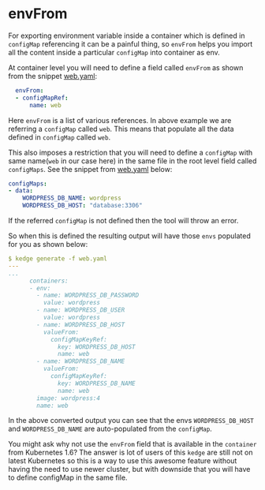 # envFrom

For exporting environment variable inside a container which is defined in
`configMap` referencing it can be a painful thing, so `envFrom` helps you import
all the content inside a particular `configMap` into container as env.

At container level you will need to define a field called `envFrom` as shown from
the snippet [web.yaml](web.yaml):

```yaml
  envFrom:
  - configMapRef:
      name: web
```

Here `envFrom` is a list of various references. In above example we are referring
a `configMap` called `web`. This means that populate all the data defined in
`configMap` called `web`.

This also imposes a restriction that you will need to define a `configMap` with
same name(`web` in our case here) in the same file in the root level field called
`configMaps`. See the snippet from [web.yaml](web.yaml) below:

```yaml
configMaps:
- data:
    WORDPRESS_DB_NAME: wordpress
    WORDPRESS_DB_HOST: "database:3306"
```

If the referred `configMap` is not defined then the tool will throw an error.

So when this is defined the resulting output will have those `envs` populated
for you as shown below:

```yaml
$ kedge generate -f web.yaml 
---
...
      containers:
      - env:
        - name: WORDPRESS_DB_PASSWORD
          value: wordpress
        - name: WORDPRESS_DB_USER
          value: wordpress
        - name: WORDPRESS_DB_HOST
          valueFrom:
            configMapKeyRef:
              key: WORDPRESS_DB_HOST
              name: web
        - name: WORDPRESS_DB_NAME
          valueFrom:
            configMapKeyRef:
              key: WORDPRESS_DB_NAME
              name: web
        image: wordpress:4
        name: web
```

In the above converted output you can see that the envs `WORDPRESS_DB_HOST` and
`WORDPRESS_DB_NAME` are auto-populated from the `configMap`.

You might ask why not use the `envFrom` field that is available in the
`container` from Kubernetes 1.6? The answer is lot of users of this `kedge` are
still not on latest Kubernetes so this is a way to use this awesome feature
without having the need to use newer cluster, but with downside that you will
have to define configMap in the same file.
